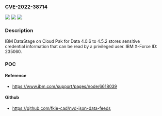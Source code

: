 ### [CVE-2022-38714](https://cve.mitre.org/cgi-bin/cvename.cgi?name=CVE-2022-38714)
![](https://img.shields.io/static/v1?label=Product&message=DataStage%20on%20Cloud%20Pak%20for%20Data&color=blue)
![](https://img.shields.io/static/v1?label=Version&message=4.0.6%3C%3D%204.5.2%20&color=brighgreen)
![](https://img.shields.io/static/v1?label=Vulnerability&message=256%20Plaintext%20Storage%20of%20a%20Password&color=brighgreen)

### Description

IBM DataStage on Cloud Pak for Data 4.0.6 to 4.5.2 stores sensitive credential information that can be read by a privileged user.  IBM X-Force ID:  235060.

### POC

#### Reference
- https://www.ibm.com/support/pages/node/6618039

#### Github
- https://github.com/fkie-cad/nvd-json-data-feeds

